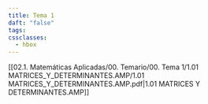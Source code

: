 ```yaml
---
title: Tema 1
daft: "false"
tags: 
cssclasses:
  - hbox
---
```

[[02.1. Matemáticas Aplicadas/00. Temario/00. Tema 1/1.01 MATRICES_Y_DETERMINANTES.AMP/1.01 MATRICES_Y_DETERMINANTES.AMP.pdf|1.01 MATRICES Y DETERMINANTES.AMP]]
